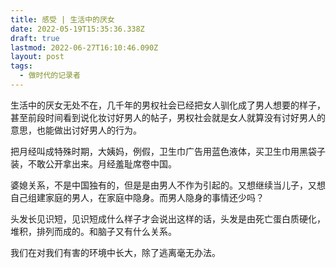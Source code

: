 ```yaml
---
title: 感受 | 生活中的厌女
date: 2022-05-19T15:35:36.338Z
draft: true
lastmod: 2022-06-27T16:10:46.090Z
layout: post
tags:
  - 做时代的记录者
---
```

生活中的厌女无处不在，几千年的男权社会已经把女人驯化成了男人想要的样子，甚至前段时间看到说化妆讨好男人的帖子，男权社会就是女人就算没有讨好男人的意思，也能做出讨好男人的行为。

把月经叫成特殊时期，大姨妈，例假，卫生巾广告用蓝色液体，买卫生巾用黑袋子装，不敢公开拿出来。月经羞耻席卷中国。

婆媳关系，不是中国独有的，但是是由男人不作为引起的。又想继续当儿子，又想自己组建家庭的男人，在家庭中隐身。而男人隐身的事情还少吗？

头发长见识短，见识短成什么样子才会说出这样的话，头发是由死亡蛋白质硬化，堆积，排列而成的。和脑子又有什么关系。

我们在对我们有害的环境中长大，除了逃离毫无办法。
